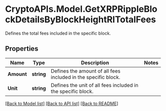 # CryptoAPIs.Model.GetXRPRippleBlockDetailsByBlockHeightRITotalFees
Defines the total fees included in the specific block.

## Properties

Name | Type | Description | Notes
------------ | ------------- | ------------- | -------------
**Amount** | **string** | Defines the amount of all fees included in the specific block. | 
**Unit** | **string** | Defines the unit of all fees included in the specific block. | 

[[Back to Model list]](../README.md#documentation-for-models) [[Back to API list]](../README.md#documentation-for-api-endpoints) [[Back to README]](../README.md)


